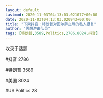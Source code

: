 ```yaml
---
layout: default
Lastmod: 2020-11-03T04:13:03.021077+00:00
date: 2020-11-03T04:13:03.020943+00:00
title: "下架抖音：特朗普对图尔萨之辱的私人报复"
author: "思想游击队员"
tags: [特朗普,3589,Politics,2786,8024,抖音]
---
```


收录于话题

#抖音 2786

#特朗普 3589

#美国 8024

#US Politics 28

